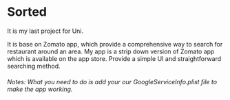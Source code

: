 Sorted
======

It is my last project for Uni.

It is base on Zomato app, which provide a comprehensive way to search for restaurant around an area. My app is a strip down version of Zomato app which is available on the app store. Provide a simple UI and straightforward searching method.

###### Notes: What you need to do is add your our GoogleServiceInfo.plist file to make the app working.
